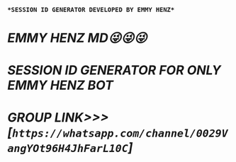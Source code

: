 ### `*SESSION ID GENERATOR DEVELOPED BY EMMY HENZ*`
# *EMMY HENZ MD😜😜😜*
# *SESSION ID GENERATOR FOR ONLY EMMY HENZ BOT*
# *GROUP LINK>>> [`https://whatsapp.com/channel/0029VangYOt96H4JhFarL10C`]*
